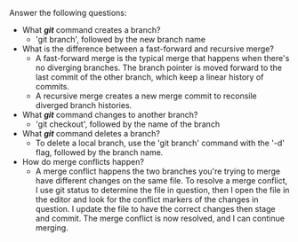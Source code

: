 Answer the following questions:

- What **_git_** command creates a branch?
  - 'git branch', followed by the new branch name
- What is the difference between a fast-forward and recursive merge?
  - A fast-forward merge is the typical merge that happens when there's no diverging branches. The branch pointer is moved forward to the last commit of the other branch, which keep a linear history of commits.
  - A recursive merge creates a new merge commit to reconsile diverged branch histories.
- What **_git_** command changes to another branch?
  - 'git checkout', followed by the name of the branch
- What **_git_** command deletes a branch?
  - To delete a local branch, use the 'git branch' command with the '-d' flag, followed by the branch name.
- How do merge conflicts happen?
  - A merge conflict happens the two branches you're trying to merge have different changes on the same file. To resolve a merge conflict, I use git status to determine the file in question, then I open the file in the editor and look for the conflict markers of the changes in question. I update the file to have the correct changes then stage and commit. The merge conflict is now resolved, and I can continue merging.
